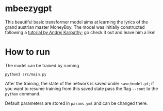# mbeezygpt

This beautiful basic transformer model aims at learning the lyrics of the grand austrian master MoneyBoy. The model was initially constructed following a [tutorial by Andrej Karpathy](https://www.youtube.com/watch?v=kCc8FmEb1nY); go check it out and leave him a like!

# How to run

The model can be trained by running
```
python3 src/main.py
```
After the training, the state of the network is saved under `save/model.pt`; if you want to resume training from this saved state pass the flag `--cont` to the `python` command.

Default parameters are stored in `params.yml` and can be changed there.
